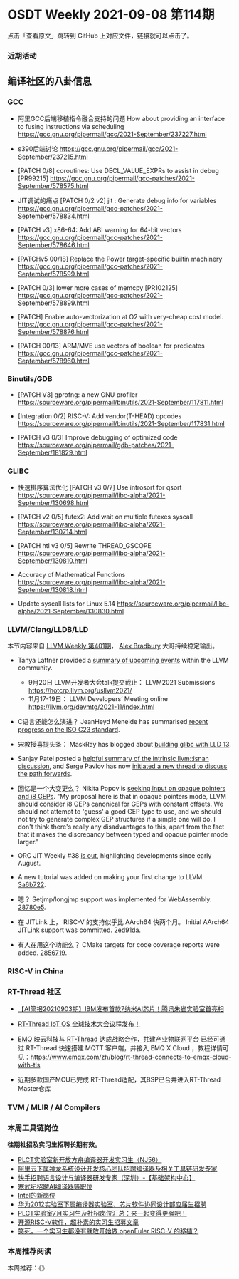 # OSDT Weekly 2021-09-08 第114期

点击「查看原文」跳转到 GitHub 上对应文件，链接就可以点击了。

### 近期活动

## 编译社区的八卦信息

### GCC

- 阿里GCC后端移植指令融合支持的问题
  How about providing an interface to fusing instructions via scheduling
  https://gcc.gnu.org/pipermail/gcc/2021-September/237227.html

- s390后端讨论
  https://gcc.gnu.org/pipermail/gcc/2021-September/237215.html

- [PATCH 0/8] coroutines: Use DECL_VALUE_EXPRs to assist in debug [PR99215]
  https://gcc.gnu.org/pipermail/gcc-patches/2021-September/578575.html

- JIT调试的痛点 [PATCH 0/2 v2] jit : Generate debug info for variables
  https://gcc.gnu.org/pipermail/gcc-patches/2021-September/578834.html

- [PATCH v3] x86-64: Add ABI warning for 64-bit vectors
  https://gcc.gnu.org/pipermail/gcc-patches/2021-September/578646.html

- [PATCHv5 00/18] Replace the Power target-specific builtin machinery
  https://gcc.gnu.org/pipermail/gcc-patches/2021-September/578599.html

- [PATCH 0/3] lower more cases of memcpy [PR102125]
  https://gcc.gnu.org/pipermail/gcc-patches/2021-September/578899.html

- [PATCH] Enable auto-vectorization at O2 with very-cheap cost model.
  https://gcc.gnu.org/pipermail/gcc-patches/2021-September/578876.html

- [PATCH 00/13] ARM/MVE use vectors of boolean for predicates
  https://gcc.gnu.org/pipermail/gcc-patches/2021-September/578960.html

### Binutils/GDB

- [PATCH V3] gprofng: a new GNU profiler
  https://sourceware.org/pipermail/binutils/2021-September/117811.html

- [Integration 0/2] RISC-V: Add vendor(T-HEAD) opcodes
  https://sourceware.org/pipermail/binutils/2021-September/117831.html

- [PATCH v3 0/3] Improve debugging of optimized code
  https://sourceware.org/pipermail/gdb-patches/2021-September/181829.html

### GLIBC

- 快速排序算法优化 [PATCH v3 0/7] Use introsort for qsort
  https://sourceware.org/pipermail/libc-alpha/2021-September/130698.html

- [PATCH v2 0/5] futex2: Add wait on multiple futexes syscall
  https://sourceware.org/pipermail/libc-alpha/2021-September/130714.html

- [PATCH htl v3 0/5] Rewrite THREAD_GSCOPE
  https://sourceware.org/pipermail/libc-alpha/2021-September/130810.html

- Accuracy of Mathematical Functions
  https://sourceware.org/pipermail/libc-alpha/2021-September/130818.html

- Update syscall lists for Linux 5.14
  https://sourceware.org/pipermail/libc-alpha/2021-September/130830.html

### LLVM/Clang/LLDB/LLD

本节内容来自 [LLVM Weekly 第401期](http://llvmweekly.org/issue/401)，
[Alex Bradbury](https://www.linkedin.com/in/alex-bradbury/) 大哥持续稳定输出。

* Tanya Lattner provided a [summary of upcoming events](https://lists.llvm.org/pipermail/llvm-dev/2021-September/152483.html)
within the LLVM community.
  - 9月20日 LLVM开发者大会talk提交截止： LLVM2021 Submissions <https://hotcrp.llvm.org/usllvm2021/>
  - 11月17-19日： LLVM Developers’ Meeting online <https://llvm.org/devmtg/2021-11/index.html>

* C语言还能怎么演进？ JeanHeyd Meneide has summarised [recent progress on the ISO C23 standard](https://thephd.dev/c-the-improvements-june-september-virtual-c-meeting).

* 宋教授喜提头条： MaskRay has blogged about [building glibc with LLD 13](https://maskray.me/blog/2021-09-05-build-glibc-with-lld).

* Sanjay Patel posted a [helpful summary of the intrinsic llvm::isnan discussion](https://lists.llvm.org/pipermail/llvm-dev/2021-September/152431.html), and Serge Pavlov has now [initiated a new thread to discuss the path forwards](https://lists.llvm.org/pipermail/llvm-dev/2021-September/152455.html).

* 回忆是一个大变更么？ Nikita Popov is [seeking input on opaque pointers and i8 GEPs](https://lists.llvm.org/pipermail/llvm-dev/2021-September/152486.html). "My proposal here is that in opaque pointers mode, LLVM should consider i8 GEPs canonical for GEPs with constant offsets. We should not attempt to 'guess' a good GEP type to use, and we should not try to generate complex GEP structures if a simple one will do. I don't think there's really any disadvantages to this, apart from the fact that it makes the discrepancy between typed and opaque pointer mode larger."

* ORC JIT Weekly #38 [is out](https://lists.llvm.org/pipermail/llvm-dev/2021-September/152496.html), highlighting developments since early August.

* A new tutorial was added on making your first change to LLVM.
  [3a6b722](https://reviews.llvm.org/rG3a6b722db856).

* 嗯？ Setjmp/longjmp support was implemented for WebAssembly.
  [28780e5](https://reviews.llvm.org/rG28780e59f615).

* 在 JITLink 上， RISC-V 的支持似乎比 AArch64 快两个月。 Initial AArch64 JITLink support was committed.
  [2ed91da](https://reviews.llvm.org/rG2ed91da0f1f3).

* 有人在用这个功能么？ CMake targets for code coverage reports were added.
  [2856719](https://reviews.llvm.org/rG2856719d74f0).

### RISC-V in China

### RT-Thread 社区
- [【AI简报20210903期】IBM发布首款7纳米AI芯片！腾讯朱雀实验室首亮相](https://mp.weixin.qq.com/s/i1ABLEhzckkRMcsilqyaCw)

- [RT-Thread IoT OS 全球技术大会议程发布！](https://mp.weixin.qq.com/s/VJlUIu5WNUceOrHxsK8IJw)

- [EMQ 映云科技与 RT-Thread 达成战略合作，共建产业物联网平台
 ](https://mp.weixin.qq.com/s/g3k3DvecWcZ7Kc7iQlMLXQ) 已经可通过 RT-Thread 快速搭建 MQTT 客户端，并接入 EMQ X Cloud ，教程详情可见：https://www.emqx.com/zh/blog/rt-thread-connects-to-emqx-cloud-with-tls

- 近期多款国产MCU已完成 RT-Thread适配，其BSP已合并进入RT-Thread Master仓库

### TVM / MLIR / AI Compilers

### 本周工具链岗位

**往期社招及实习生招聘长期有效。**

- [PLCT实验室新开放方舟编译器开发实习生（NJ56）](https://mp.weixin.qq.com/s/lPp5RvjYhpDIGsp-luLzKQ)
- [阿里云下属神龙系统设计开发核心团队招聘编译器及相关工具链研发专家](https://mp.weixin.qq.com/s/h3ELBXBHfNjZCyCRixqnOQ)
- [快手招聘语言设计与编译器研发专家（深圳）-【基础架构中心】](https://mp.weixin.qq.com/s/QTWnlaBFtWQ3YThHJSIhbA)
- [寒武纪招聘AI编译器等职位](https://mp.weixin.qq.com/s/LWpDXEA2rJ1wx9mr8XoWxw)
- [Intel的新岗位](https://mp.weixin.qq.com/s/xs-deMCI4ob7WX0vIRZMZw)
- [华为2012实验室下属编译器实验室、芯片软件协同设计部应届生招聘](https://mp.weixin.qq.com/s/dMkGkbgNvW--D6fLthfoPA)
- [PLCT实验室7月实习生及社招岗位汇总：来一起变得更强吧！](https://mp.weixin.qq.com/s/lL5_L2oh-kNvP8wHMARSAg)
- [开源RISC-V软件，超朴素的实习生招募文章](https://mp.weixin.qq.com/s/ETtlYTHa_41SYrxpSuh_sw)
- [笑死，一个实习生都没有就敢开始做 openEuler RISC-V 的移植？](https://mp.weixin.qq.com/s/x_LUxu1dJTaN6VS7DU6xsg)

### 本周推荐阅读

本周推荐：《》

